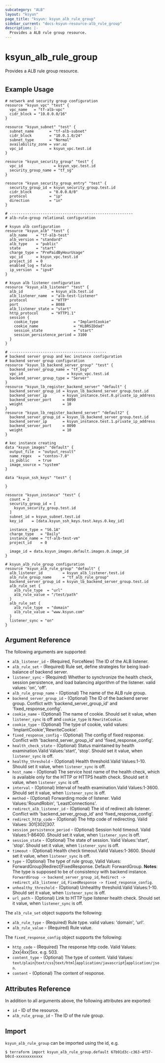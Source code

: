 ```yaml
---
subcategory: "ALB"
layout: "ksyun"
page_title: "ksyun: ksyun_alb_rule_group"
sidebar_current: "docs-ksyun-resource-alb_rule_group"
description: |-
  Provides a ALB rule group resource.
---
```


# ksyun_alb_rule_group

Provides a ALB rule group resource.

#

## Example Usage

```hcl
# network and security group configuration
resource "ksyun_vpc" "test" {
  vpc_name   = "tf-alb-vpc"
  cidr_block = "10.0.0.0/16"
}

resource "ksyun_subnet" "test" {
  subnet_name       = "tf-alb-subnet"
  cidr_block        = "10.0.1.0/24"
  subnet_type       = "Normal"
  availability_zone = var.az
  vpc_id            = ksyun_vpc.test.id
}

resource "ksyun_security_group" "test" {
  vpc_id              = ksyun_vpc.test.id
  security_group_name = "tf_sg"
}

resource "ksyun_security_group_entry" "test" {
  security_group_id = ksyun_security_group.test.id
  cidr_block        = "0.0.0.0/0"
  protocol          = "ip"
  direction         = "in"
}

# --------------------------------------------------------
# alb-rule-group relational configuration

# ksyun alb configuration
resource "ksyun_alb" "test" {
  alb_name    = "tf-alb-test"
  alb_version = "standard"
  alb_type    = "public"
  state       = "start"
  charge_type = "PrePaidByHourUsage"
  vpc_id      = ksyun_vpc.test.id
  project_id  = 0
  enabled_log = false
  ip_version  = "ipv4"
}

# ksyun alb listener configuration
resource "ksyun_alb_listener" "test" {
  alb_id             = ksyun_alb.test.id
  alb_listener_name  = "alb-test-listener"
  protocol           = "HTTP"
  port               = 8088
  alb_listener_state = "start"
  http_protocol      = "HTTP1.1"
  session {
    cookie_type                = "ImplantCookie"
    cookie_name                = "KLBRSIDdad"
    session_state              = "start"
    session_persistence_period = 3100
  }
}

# --------------------------------------------
# backend server group and kec instance configuration
# backend server group configuration
resource "ksyun_lb_backend_server_group" "test" {
  backend_server_group_name = "tf_bsg"
  vpc_id                    = ksyun_vpc.test.id
  backend_server_group_type = "Server"
}
resource "ksyun_lb_register_backend_server" "default" {
  backend_server_group_id = ksyun_lb_backend_server_group.test.id
  backend_server_ip       = ksyun_instance.test.0.private_ip_address
  backend_server_port     = 8090
  weight                  = 10
}
resource "ksyun_lb_register_backend_server" "default2" {
  backend_server_group_id = ksyun_lb_backend_server_group.test.id
  backend_server_ip       = ksyun_instance.test.1.private_ip_address
  backend_server_port     = 8090
  weight                  = 10
}

# kec instance creating
data "ksyun_images" "default" {
  output_file  = "output_result"
  name_regex   = "centos-7.0"
  is_public    = true
  image_source = "system"
}

data "ksyun_ssh_keys" "test" {

}

resource "ksyun_instance" "test" {
  count = 2
  security_group_id = [
    ksyun_security_group.test.id
  ]
  subnet_id = ksyun_subnet.test.id
  key_id    = [data.ksyun_ssh_keys.test.keys.0.key_id]

  instance_type = "S6.1A"
  charge_type   = "Daily"
  instance_name = "tf-alb-test-vm"
  project_id    = 0

  image_id = data.ksyun_images.default.images.0.image_id
}

# ksyun_alb_rule_group configuration
resource "ksyun_alb_rule_group" "default" {
  alb_listener_id         = ksyun_alb_listener.test.id
  alb_rule_group_name     = "tf_alb_rule_group"
  backend_server_group_id = ksyun_lb_backend_server_group.test.id
  alb_rule_set {
    alb_rule_type  = "url"
    alb_rule_value = "/test/path"
  }
  alb_rule_set {
    alb_rule_type  = "domain"
    alb_rule_value = "www.ksyun.com"
  }
  listener_sync = "on"
}
```

## Argument Reference

The following arguments are supported:

* `alb_listener_id` - (Required, ForceNew) The ID of the ALB listener.
* `alb_rule_set` - (Required) Rule set, define strategies for being load-balance of backend server.
* `listener_sync` - (Required) Whether to synchronize the health check, session persistence, and load balancing algorithm of the listener. valid values: 'on', 'off'.
* `alb_rule_group_name` - (Optional) The name of the ALB rule group.
* `backend_server_group_id` - (Optional) The ID of the backend server group. Conflict with 'backend_server_group_id' and 'fixed_response_config'.
* `cookie_name` - (Optional) The name of cookie. Should set it value, when `listener_sync` is off and `cookie_type` is `RewriteCookie`.
* `cookie_type` - (Optional) The type of cookie, valid values: 'ImplantCookie','RewriteCookie'.
* `fixed_response_config` - (Optional) The config of fixed response. Conflict with 'backend_server_group_id' and 'fixed_response_config'.
* `health_check_state` - (Optional) Status maintained by health examination.Valid Values:'start', 'stop'. Should set it value, when `listener_sync` is off.
* `healthy_threshold` - (Optional) Health threshold.Valid Values:1-10. Should set it value, when `listener_sync` is off.
* `host_name` - (Optional) The service host name of the health check, which is available only for the HTTP or HTTPS health check. Should set it value, when `listener_sync` is off.
* `interval` - (Optional) Interval of health examination.Valid Values:1-3600. Should set it value, when `listener_sync` is off.
* `method` - (Optional) Forwarding mode of listener. Valid Values:'RoundRobin', 'LeastConnections'.
* `redirect_alb_listener_id` - (Optional) The id of redirect alb listener. Conflict with 'backend_server_group_id' and 'fixed_response_config'.
* `redirect_http_code` - (Optional) The http code of redirecting. Valid Values: 301|302|307.
* `session_persistence_period` - (Optional) Session hold timeout. Valid Values:1-86400. Should set it value, when `listener_sync` is off.
* `session_state` - (Optional) The state of session. Valid Values:'start', 'stop'. Should set it value, when `listener_sync` is off.
* `timeout` - (Optional) Health check timeout.Valid Values:1-3600. Should set it value, when `listener_sync` is off.
* `type` - (Optional) The type of rule group, Valid Values: ForwardGroup|Redirect|FixedResponse. Default: ForwardGroup. 
**Notes**: The type is supposed to be of consistency with backend instance. `ForwardGroup -> backend_server_group_id`, `Redirect -> redirect_alb_listener_id`, `FixedResponse -> fixed_response_config`.
* `unhealthy_threshold` - (Optional) Unhealthy threshold.Valid Values:1-10. Should set it value, when `listener_sync` is off.
* `url_path` - (Optional) Link to HTTP type listener health check. Should set it value, when `listener_sync` is off.

The `alb_rule_set` object supports the following:

* `alb_rule_type` - (Required) Rule type. valid values: 'domain', 'url'.
* `alb_rule_value` - (Required) Rule value.

The `fixed_response_config` object supports the following:

* `http_code` - (Required) The response http code. Valid Values: 2xx|4xx|5xx. e.g. 503.
* `content_type` - (Optional) The type of content. Valid Values: `text/plain`|`text/css`|`text/html`|`application/javascript`|`application/json`.
* `content` - (Optional) The content of response.

## Attributes Reference

In addition to all arguments above, the following attributes are exported:

* `id` - ID of the resource.
* `alb_rule_group_id` - The ID of the rule group.


## Import

`ksyun_alb_rule_group` can be imported using the id, e.g.

```
$ terraform import ksyun_alb_rule_group.default 67b91d3c-c363-4f57-b0cd-xxxxxxxxxxxx
```

